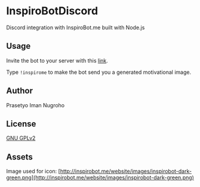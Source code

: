 # InspiroBotDiscord
Discord integration with InspiroBot.me built with Node.js

## Usage
Invite the bot to your server with this [link](https://discordapp.com/oauth2/authorize?client_id=330625044764164098&scope=bot&permissions=67128321).

Type ```!inspirome``` to make the bot send you a generated motivational image.

## Author
Prasetyo Iman Nugroho

## License
[GNU GPLv2](https://github.com/prasiman/inpirobot-discord/blob/master/LICENSE)

## Assets
Image used for icon: [http://inspirobot.me/website/images/inspirobot-dark-green.png](http://inspirobot.me/website/images/inspirobot-dark-green.png)